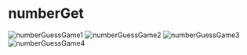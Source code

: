 # numberGet

![numberGuessGame1](https://github.com/user-attachments/assets/f5dcc653-b3e5-4c84-bdc8-da8c1eebf413)   ![numberGuessGame2](https://github.com/user-attachments/assets/ed5348f1-6300-4bf8-882d-60c40d9505c3)
![numberGuessGame3](https://github.com/user-attachments/assets/59587ede-b114-4077-a1e5-b757a8ba973e)   ![numberGuessGame4](https://github.com/user-attachments/assets/2f088320-eda2-422c-b6ef-8f3b6f12429a)
